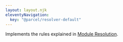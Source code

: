 ```yaml
---
layout: layout.njk
eleventyNavigation:
  key: "@parcel/resolver-default"
---
```


Implements the rules explained in [Module Resolution](/getting-started/module-resolution/).
